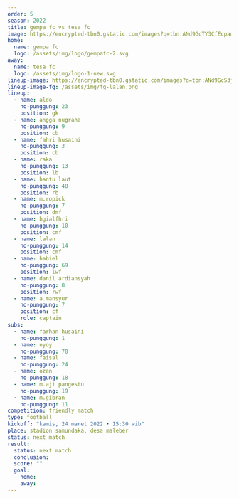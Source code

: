 ```yaml
---
order: 5
season: 2022
title: gempa fc vs tesa fc
image: https://encrypted-tbn0.gstatic.com/images?q=tbn:ANd9GcTY3CfEcpam9s-AvlbpcgLaeEk3WHumXwQ-sA&usqp=CAU
home:
  name: gempa fc
  logo: /assets/img/logo/gempafc-2.svg
away:
  name: tesa fc
  logo: /assets/img/logo-1-new.svg
lineup-image: https://encrypted-tbn0.gstatic.com/images?q=tbn:ANd9GcS3jXq0gzpnLc4bBAE_icBzU6q1nLlgZAmfXg&usqp=CAU
lineup-image-fg: /assets/img/fg-lalan.png
lineup:
  - name: aldo
    no-punggung: 23
    position: gk
  - name: angga nugraha
    no-punggung: 9
    position: cb
  - name: fahri husaini
    no-punggung: 3
    position: cb
  - name: raka
    no-punggung: 13
    position: lb
  - name: hantu laut
    no-punggung: 48
    position: rb
  - name: m.ropick
    no-punggung: 7
    position: dmf
  - name: hgialfhri
    no-punggung: 10
    position: cmf
  - name: lalan
    no-punggung: 14
    position: cmf
  - name: habiel
    no-punggung: 69
    position: lwf
  - name: danil ardiansyah
    no-punggung: 8
    position: rwf
  - name: a.mansyur
    no-punggung: 7
    position: cf
    role: captain
subs:
  - name: farhan husaini
    no-punggung: 1
  - name: nyoy
    no-punggung: 78
  - name: faisal
    no-punggung: 24
  - name: ozan
    no-punggung: 18
  - name: m.aji pangestu
    no-punggung: 19
  - name: m.gibran
    no-punggung: 11
competition: friendly match
type: football 
kickoff: "kamis, 24 maret 2022 • 15:30 wib"
place: stadion samundaka, desa maleber
status: next match
result:
  status: next match
  conclusion: 
  score: ""
  goal: 
    home:
    away:
---
```

